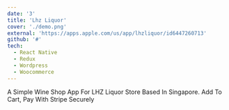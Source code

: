```yaml
---
date: '3'
title: 'Lhz Liquor'
cover: './demo.png'
external: 'https://apps.apple.com/us/app/lhzliquor/id6447260713'
github: '#'
tech:
  - React Native
  - Redux
  - Wordpress
  - Woocommerce
---
```


A Simple Wine Shop App For LHZ Liquor Store Based In Singapore. Add To Cart, Pay With Stripe Securely
